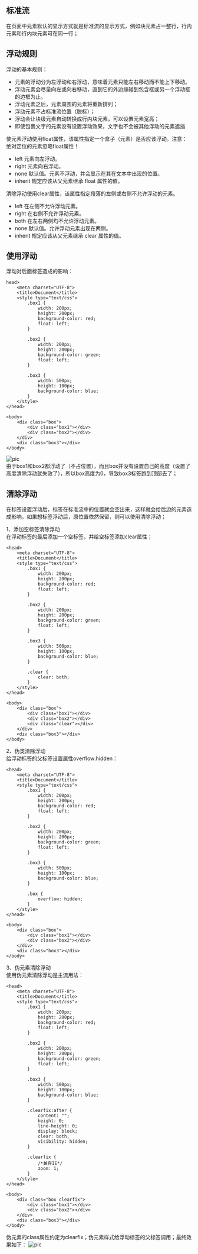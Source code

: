 ## 标准流
在页面中元素默认的显示方式就是标准流的显示方式，例如块元素占一整行，行内元素和行内块元素可在同一行；

## 浮动规则

浮动的基本规则：
- 元素的浮动分为左浮动和右浮动，意味着元素只能左右移动而不能上下移动。
- 浮动元素会尽量向左或向右移动，直到它的外边缘碰到包含框或另一个浮动框的边框为止。
- 浮动元素之后，元素周围的元素将重新排列；
- 浮动元素不占标准流位置（脱标）；
- 浮动会让块级元素自动转换成行内块元素，可以设置元素宽高；
- 即使包裹文字的元素没有设置浮动效果，文字也不会被其他浮动的元素遮挡

使元素浮动使用float属性，该属性指定一个盒子（元素）是否应该浮动。注意： 绝对定位的元素忽略float属性！
- left	元素向左浮动。
- right	元素向右浮动。
- none	默认值。元素不浮动，并会显示在其在文本中出现的位置。
- inherit	规定应该从父元素继承 float 属性的值。

清除浮动使用clear属性，该属性指定段落的左侧或右侧不允许浮动的元素。
- left	在左侧不允许浮动元素。
- right	在右侧不允许浮动元素。
- both	在左右两侧均不允许浮动元素。
- none	默认值。允许浮动元素出现在两侧。
- inherit	规定应该从父元素继承 clear 属性的值。


## 使用浮动
浮动对后面标签造成的影响：
```
head>
    <meta charset="UTF-8">
    <title>Document</title>
    <style type="text/css">
        .box1 {
            width: 200px;
            height: 200px;
            background-color: red;
            float: left;
        }

        .box2 {
            width: 200px;
            height: 200px;
            background-color: green;
            float: left;
        }

        .box3 {
            width: 500px;
            height: 100px;
            background-color: blue;
        }
    </style>
</head>

<body>
    <div class="box">
        <div class="box1"></div>
        <div class="box2"></div>
    </div>
    <div class="box3"></div>
</body>
```
![pic](images/icon_20200516202324.png)  
由于box1和box2都浮动了（不占位置），而且box并没有设置自己的高度（设置了高度清除浮动就失效了），所以box高度为0，导致box3标签跑到顶部去了；

## 清除浮动
在标签设置浮动后，标签在标准流中的位置就会空出来，这样就会给后边的元素造成影响，如果想标签浮动后，原位置依然保留，则可以使用清除浮动；

1、添加空标签清除浮动  
在浮动标签的最后添加一个空标签，并给空标签添加clear属性；
```
<head>
    <meta charset="UTF-8">
    <title>Document</title>
    <style type="text/css">
        .box1 {
            width: 200px;
            height: 200px;
            background-color: red;
            float: left;
        }

        .box2 {
            width: 200px;
            height: 200px;
            background-color: green;
            float: left;
        }

        .box3 {
            width: 500px;
            height: 100px;
            background-color: blue;
        }

        .clear {
            clear: both;
        }
    </style>
</head>

<body>
    <div class="box">
        <div class="box1"></div>
        <div class="box2"></div>
        <div class="clear"></div>
    </div>
    <div class="box3"></div>
</body>
```

2、伪类清除浮动  
给浮动标签的父标签设置属性overflow:hidden：
```
<head>
    <meta charset="UTF-8">
    <title>Document</title>
    <style type="text/css">
        .box1 {
            width: 200px;
            height: 200px;
            background-color: red;
            float: left;
        }

        .box2 {
            width: 200px;
            height: 200px;
            background-color: green;
            float: left;
        }

        .box3 {
            width: 500px;
            height: 100px;
            background-color: blue;
        }

        .box {
            overflow: hidden;
        }
    </style>
</head>

<body>
    <div class="box">
        <div class="box1"></div>
        <div class="box2"></div>
    </div>
    <div class="box3"></div>
</body>
```

3、伪元素清除浮动  
使用伪元素清除浮动是主流用法：
```
<head>
    <meta charset="UTF-8">
    <title>Document</title>
    <style type="text/css">
        .box1 {
            width: 200px;
            height: 200px;
            background-color: red;
            float: left;
        }

        .box2 {
            width: 200px;
            height: 200px;
            background-color: green;
            float: left;
        }

        .box3 {
            width: 500px;
            height: 100px;
            background-color: blue;
        }

        .clearfix:after {
            content: "";
            height: 0;
            line-height: 0;
            display: block;
            clear: both;
            visibility: hidden;
        }

        .clearfix {
            /*兼容IE*/
            zoom: 1;
        }
    </style>
</head>

<body>
    <div class="box clearfix">
        <div class="box1"></div>
        <div class="box2"></div>
    </div>
    <div class="box3"></div>
</body>
```
伪元素的class属性约定为clearfix；伪元素样式给浮动标签的父标签调用；最终效果如下：
![pic](images/icon_20200516203230.png)
